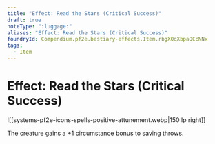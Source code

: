 ```yaml
---
title: "Effect: Read the Stars (Critical Success)"
draft: true
noteType: ":luggage:"
aliases: "Effect: Read the Stars (Critical Success)"
foundryId: Compendium.pf2e.bestiary-effects.Item.rbgXQqXbpaQCcNNx
tags:
  - Item
---
```


# Effect: Read the Stars (Critical Success)
![[systems-pf2e-icons-spells-positive-attunement.webp|150 lp right]]

The creature gains a +1 circumstance bonus to saving throws.
